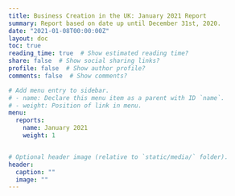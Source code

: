 ```yaml
---
title: Business Creation in the UK: January 2021 Report
summary: Report based on date up until December 31st, 2020.
date: "2021-01-08T00:00:00Z"
layout: doc
toc: true
reading_time: true  # Show estimated reading time?
share: false  # Show social sharing links?
profile: false  # Show author profile?
comments: false  # Show comments?

# Add menu entry to sidebar.
# - name: Declare this menu item as a parent with ID `name`.
# - weight: Position of link in menu.
menu:
  reports:
    name: January 2021
    weight: 1


# Optional header image (relative to `static/media/` folder).
header:
  caption: ""
  image: ""
---
```


